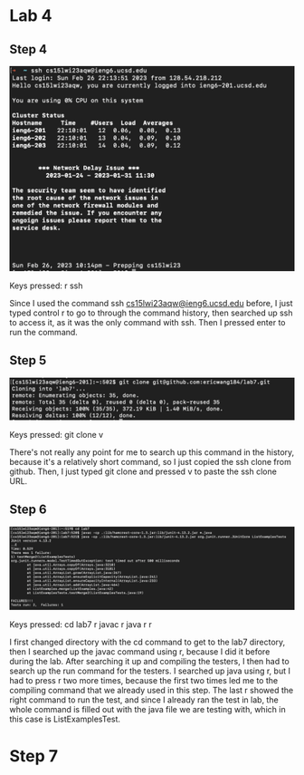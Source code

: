 # Lab 4

## Step 4

![Image](STEP4.png) 

Keys pressed: <control> r ssh <enter>

Since I used the command ssh cs15lwi23aqw@ieng6.ucsd.edu before, I just typed control r to go to through the command history, then searched up ssh to access it, as it was the only command with ssh. Then I pressed enter to run the command. 

## Step 5
  
![Image](STEP5.png)
  
Keys pressed: git clone <command> v <enter>
  
There's not really any point for me to search up this command in the history, because it's a relatively short command, so I just copied the ssh clone from github. Then, I just typed git clone and pressed <command> v to paste the ssh clone URL. 
  
## Step 6
  
![Image](STEP6.png) 
  
Keys pressed: cd lab7 <enter> <control> r javac <enter> <control> r java <control> r <control> r <enter>
  
I first changed directory with the cd command to get to the lab7 directory, then I searched up the javac command using <control> r, because I did it before during the lab. After searching it up and compiling the testers, I then had to search up the run command for the testers. I searched up java using <control> r, but I had to press <control> r two more times, because the first two times led me to the compiling command that we already used in this step. The last <control> r showed the right command to run the test, and since I already ran the test in lab, the whole command is filled out with the java file we are testing with, which in this case is ListExamplesTest.

# Step 7
  


  

  
  
